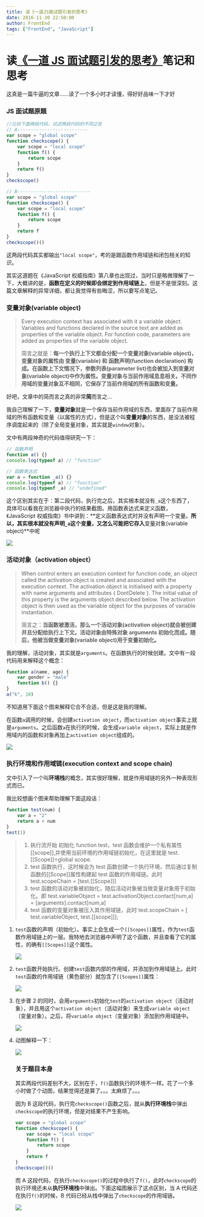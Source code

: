 ```yaml
---
title: 读《一道JS面试题引发的思考》
date: 2016-11-30 22:50:00
author: FrontEnd
tags: ["FrontEnd", "JavaScript"]
---
```


# 读[《一道 JS 面试题引发的思考》](http://web.jobbole.com/89101/?utm_medium=hao.caibaojian.com&utm_source=hao.caibaojian.com)笔记和思考

这真是一篇牛逼的文章……读了一个多小时才读懂，得好好品味一下才好

### JS 面试题原题

```js
//比较下面两段代码，试述两段代码的不同之处
// A--------------------------
var scope = "global scope"
function checkscope() {
    var scope = "local scope"
    function f() {
        return scope
    }
    return f()
}
checkscope()

// B---------------------------
var scope = "global scope"
function checkscope() {
    var scope = "local scope"
    function f() {
        return scope
    }
    return f
}
checkscope()()
```

这两段代码其实都输出`"local scope"`，考的是跟函数作用域链和闭包相关的知识。

其实这道题在《JavaScript 权威指南》第八章也出现过，当时只是略微理解了一下，大概讲的是，**函数在定义的时候即会绑定到作用域链上**，但是不是很深刻。这篇文章解释的异常详细，都让我觉得有些晦涩，所以要写点笔记。

### 变量对象(variable object)

> Every execution context has associated with it a variable object. Variables and functions declared in the source text are added as properties of the variable object. For function code, parameters are added as properties of the variable object.
>
> 简言之就是：**每一个执行上下文都会分配一个变量对象(variable object)，变量对象的属性由 变量(variable) 和 函数声明(function declaration) 构成。在函数上下文情况下，参数列表(parameter list)也会被加入到变量对象(variable object)中作为属性。变量对象与当前作用域息息相关。不同作用域的变量对象互不相同，它保存了当前作用域的所有函数和变量。**

好吧，文章中的简而言之真的非常**简**而言之...

我自己理解了一下，**变量对象**就是一个保存当前作用域的东西，里面存了当前作用域的所有函数和变量（以属性的方式），但是这个叫**变量对象**的东西，是没法被程序调度起来的（除了全局变量对象，其实就是`window`对象）。

文中有两段神奇的代码值得研究一下：

```js
// 函数声明
function a() {}
console.log(typeof a) // "function"
```

```js
// 函数表达式
var a = function _a() {}
console.log(typeof a) // "function"
console.log(typeof _a) // "undefined"
```

这个区别其实在于：第二段代码，执行完之后，其实根本就没有`_a`这个东西了，具体可以看我在浏览器中执行的结果截图。用函数表达式来定义函数，《JavaScript 权威指南》书中讲到：**定义函数表达式时并没有声明一个变量。**所以，其实根本就没有声明`_a`这个变量，又怎么可能把它存入**变量对象(variable object)**中呢

![](https://jackie-image.oss-cn-hangzhou.aliyuncs.com/public/16-11-30/83040077.jpg)

### 活动对象（activation object）

> When control enters an execution context for function code, an object called the activation object is created and associated with the execution context. The activation object is initialised with a property with name arguments and attributes { DontDelete }. The initial value of this property is the arguments object described below.
> The activation object is then used as the variable object for the purposes of variable instantiation.
>
> 简言之：**当函数被激活，那么一个活动对象(activation object)就会被创建并且分配给执行上下文。活动对象由特殊对象 arguments 初始化而成。随后，他被当做变量对象(variable object)用于变量初始化。**

我的理解，活动对象，其实就是`arguments`。在函数执行的时候创建。文中有一段代码用来解释这个概念：

```js
function a(name, age) {
    var gender = "male"
    function b() {}
}
a("k", 10)
```

不知道用下面这个图来解释它合不合适，但是这是我的理解。

在函数`a`调用的时候，会创建`activation object`，而`activation object`事实上就是`arguments`。之后函数`a`在执行的时候，会生成`variable object`，实际上就是作用域内的函数和对象再加上`activation object`组成的。

![](https://jackie-image.oss-cn-hangzhou.aliyuncs.com/public/16-11-30/6167039.jpg)

### 执行环境和作用域链(execution context and scope chain)

文中引入了一个叫**环境栈**的概念，其实很好理解，就是作用域链的另外一种表现形式而已。

我比较想画个图来帮助理解下面这段话：

```js
function test(num) {
    var a = "2"
    return a + num
}
test(1)
```

> 1.  执行流开始 初始化 function test，test 函数会维护一个私有属性 [[scope]],并使用当前环境的作用域链初始化，在这里就是 test.[[Scope]]=global scope.
> 2.  test 函数执行，这时候会为 test 函数创建一个执行环境，然后通过复制函数的[[Scope]]属性构建起 test 函数的作用域链。此时 test.scopeChain = [test.[[Scope]]]
> 3.  test 函数的活动对象被初始化，随后活动对象被当做变量对象用于初始化。即 test.variableObject = test.activationObject.contact[num,a] = [arguments].contact[num,a]
> 4.  test 函数的变量对象被压入其作用域链，此时 test.scopeChain = [ test.variableObject, test.[[scope]]];

1. `test`函数的声明（初始化）。事实上会生成一个`[[Scopes]]`属性，作为`test`函数作用域链上的一层。我特地去浏览器中声明了这个函数，并且查看了它的属性，的确有`[[Scopes]]`这个属性。

    ![](https://jackie-image.oss-cn-hangzhou.aliyuncs.com/public/16-11-30/91284528.jpg)

2. `test`函数开始执行。创建`test`函数内部的作用域，并添加到作用域链上。此时`test`函数的作用域链（黄色部分）就包含了`[[Scopes]]`属性：

    ![](https://jackie-image.oss-cn-hangzhou.aliyuncs.com/public/16-11-30/36836234.jpg)

3. 在步骤 2 的同时，会用`arguments`初始化`test`的`activation object`（活动对象），并且用这个`activation object`（活动对象）来生成`variable object`（变量对象）。之后，将`variable object`（变量对象）添加到作用域链中。

    ![](https://jackie-image.oss-cn-hangzhou.aliyuncs.com/public/16-12-1/10486754.jpg)

4. 动图解释一下：

    ![](https://jackie-image.oss-cn-hangzhou.aliyuncs.com/public/16-11-30/29470224.jpg)

    ### 关于题目本身

    其实两段代码差别不大，区别在于，`f()`函数执行的环境不一样。花了一个多小时做了个动图，结果觉得还是算了。。。太麻烦了。。。

    因为 B 这段代码，执行完`checkscope()`函数之后，就从**执行环境栈**中弹出`checkscope`的执行环境，但是对结果不产生影响。

    ```js
    var scope = "global scope"
    function checkscope() {
        var scope = "local scope"
        function f() {
            return scope
        }
        return f
    }
    checkscope()()
    ```

    而 A 这段代码，在执行`checkscope()`的过程中执行了`f()`，此时`checkscope`的执行环境还未从**执行环境栈**中弹出。下面这幅图展示了这点区别，当 A 代码还在执行`f()`的时候，B 代码已经从栈中弹出了`checkscope`的作用域链。

    ![](https://jackie-image.oss-cn-hangzhou.aliyuncs.com/public/16-12-1/85400904.jpg)
